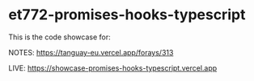 # et772-promises-hooks-typescript

This is the code showcase for:

NOTES: https://tanguay-eu.vercel.app/forays/313 

LIVE: https://showcase-promises-hooks-typescript.vercel.app

    
